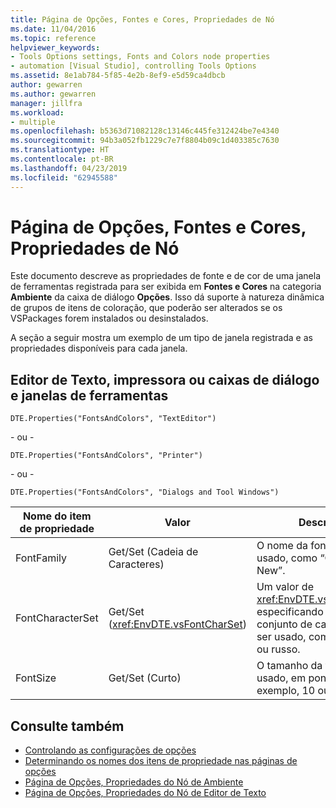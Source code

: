 ```yaml
---
title: Página de Opções, Fontes e Cores, Propriedades de Nó
ms.date: 11/04/2016
ms.topic: reference
helpviewer_keywords:
- Tools Options settings, Fonts and Colors node properties
- automation [Visual Studio], controlling Tools Options
ms.assetid: 8e1ab784-5f85-4e2b-8ef9-e5d59ca4dbcb
author: gewarren
ms.author: gewarren
manager: jillfra
ms.workload:
- multiple
ms.openlocfilehash: b5363d71082128c13146c445fe312424be7e4340
ms.sourcegitcommit: 94b3a052fb1229c7e7f8804b09c1d403385c7630
ms.translationtype: HT
ms.contentlocale: pt-BR
ms.lasthandoff: 04/23/2019
ms.locfileid: "62945588"
---
```

# <a name="options-page-fonts-and-colors-node-properties"></a>Página de Opções, Fontes e Cores, Propriedades de Nó
Este documento descreve as propriedades de fonte e de cor de uma janela de ferramentas registrada para ser exibida em **Fontes e Cores** na categoria **Ambiente** da caixa de diálogo **Opções**. Isso dá suporte à natureza dinâmica de grupos de itens de coloração, que poderão ser alterados se os VSPackages forem instalados ou desinstalados.

 A seção a seguir mostra um exemplo de um tipo de janela registrada e as propriedades disponíveis para cada janela.

## <a name="text-editor-or-printer-or-dialogs-and-tool-windows"></a>Editor de Texto, impressora ou caixas de diálogo e janelas de ferramentas
 `DTE.Properties("FontsAndColors", "TextEditor")`

 - ou -

 `DTE.Properties("FontsAndColors", "Printer")`

 - ou -

 `DTE.Properties("FontsAndColors", "Dialogs and Tool Windows")`

|Nome do item de propriedade|Valor|Descrição|
| - |-----------|-----------------|
|FontFamily|Get/Set (Cadeia de Caracteres)|O nome da fonte a ser usado, como “Courier New”.|
|FontCharacterSet|Get/Set (<xref:EnvDTE.vsFontCharSet>)|Um valor de <xref:EnvDTE.vsFontCharSet>, especificando o tipo de conjunto de caracteres a ser usado, como hebraico ou russo.|
|FontSize|Get/Set (Curto)|O tamanho da fonte a ser usado, em pontos. Por exemplo, 10 ou 12.|

## <a name="see-also"></a>Consulte também

- [Controlando as configurações de opções](https://msdn.microsoft.com/Library/a09ed242-7494-4cde-bbd1-7a8ec617965d)
- [Determinando os nomes dos itens de propriedade nas páginas de opções](https://msdn.microsoft.com/Library/d450422d-47c7-4eeb-9f9f-3286264bc5aa)
- [Página de Opções, Propriedades do Nó de Ambiente](../../ide/reference/options-page-environment-node-properties.md)
- [Página de Opções, Propriedades do Nó de Editor de Texto](../../ide/reference/options-page-text-editor-node-properties.md)